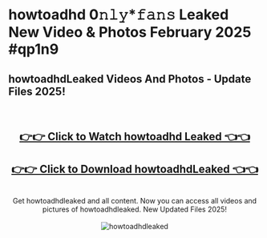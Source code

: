 # howtoadhd 0𝚗𝚕𝚢*𝚏𝚊𝚗𝚜 Leaked New Video & Photos February 2025 #qp1n9

<h2>howtoadhdLeaked Videos And Photos - Update Files 2025!</h2>
<br>
<div align="center">
<h2><a href="https://mediaupload.pro?title=howtoadhd&ref=11F" rel="nofollow">👉👉 Click to Watch howtoadhd Leaked 👈👈</a></h2>
<h2><a href="https://mediaupload.pro?title=howtoadhd&ref=11F" rel="nofollow">👉👉 Click to Download howtoadhdLeaked 👈👈</a></h2>
<br>
Get howtoadhdleaked and all content. Now you can access all videos and pictures of howtoadhdleaked. New Updated Files 2025!
<br>
<br>
<a href="https://mediaupload.pro?title=howtoadhd&ref=11F" rel="nofollow" data-target="animated-image.originalLink"><img src="https://i.ibb.co/Gkj2r4b/banner.png" alt="howtoadhdleaked" style="max-width: 100%; display: inline-block;" data-target="animated-image.originalImage"></a>
</div>
<br>

